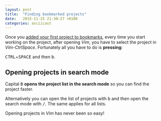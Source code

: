 ```yaml
---
layout: post
title:  "Finding bookmarked projects"
date:   2015-11-25 21:30:27 +0100
categories: asciicast
---
```


<div class='asciicast-wrapper'>
    <script type="text/javascript" src="https://asciinema.org/a/30055.js" id="asciicast-30055" async>
    </script>
</div>

<!-- more -->

Once you [added your first project to bookmarks][1], every time you start
working on the project, after opening *Vim*, you have to select the project in
*Vim-CtrlSpace*. Fortunately all you have to do is **pressing**:

<kbd>CTRL</kbd>+<kbd>SPACE</kbd> and then <kbd>b</kbd>.

## Opening projects in search mode

Capital <kbd>B</kbd> **opens the project list in the search mode** so you can
find the project faster.

Alternatively you can open the list of projects with <kbd>b</kbd> and then
open the search mode with <kbd>/</kbd>. The same applies for all lists.

Opening projects in *Vim* has never been so easy!


[1]: asciicast/2015/11/25/adding_a_project_to_bookmarks.html
